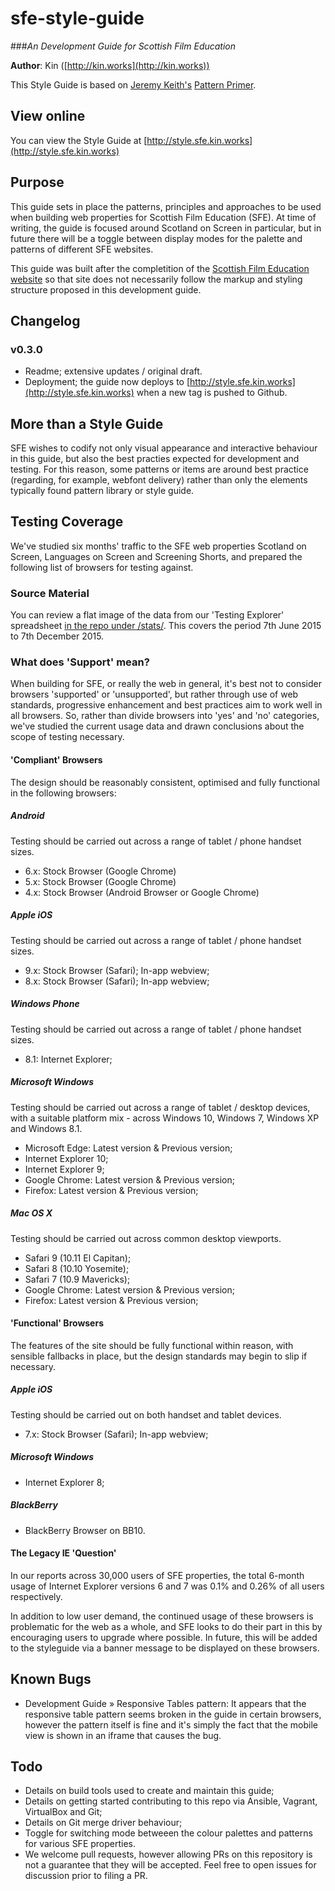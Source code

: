 sfe-style-guide
===============
###_An Development Guide for Scottish Film Education_

**Author**: Kin ([http://kin.works](http://kin.works))

This Style Guide is based on [Jeremy Keith's](https://adactio.com/) [Pattern Primer](https://github.com/adactio/Pattern-Primer).

## View online
You can view the Style Guide at [http://style.sfe.kin.works](http://style.sfe.kin.works)

## Purpose
This guide sets in place the patterns, principles and approaches to be used when building web properties for Scottish Film Education (SFE). At time of writing, the guide is focused around Scotland on Screen in particular, but in future there will be a toggle between display modes for the palette and patterns of different SFE websites.

This guide was built after the completition of the [Scottish Film Education website](http://scottishfilm.education) so that site does not necessarily follow the markup and styling structure proposed in this development guide.

## Changelog

### v0.3.0
- Readme; extensive updates / original draft.
- Deployment; the guide now deploys to [http://style.sfe.kin.works](http://style.sfe.kin.works) when a new tag is pushed to Github.

## More than a Style Guide

SFE wishes to codify not only visual appearance and interactive behaviour in this guide, but also the best practies expected for development and testing. For this reason, some patterns or items are around best practice (regarding, for example, webfont delivery) rather than only the elements typically found pattern library or style guide. 


## Testing Coverage
We've studied six months' traffic to the SFE web properties Scotland on Screen, Languages on Screen and Screening Shorts, and prepared the following list of browsers for testing against.

### Source Material
You can review a flat image of the data from our 'Testing Explorer' spreadsheet [in the repo under /stats/](https://github.com/kinworks/sfe-style-guide/blob/master/stats/All-Sites-Combined-6mo-to-7th-dec-2015.png). This covers the period 7th June 2015 to 7th December 2015.

### What does 'Support' mean?
When building for SFE, or really the web in general, it's best not to consider browsers 'supported' or 'unsupported', but rather through use of web standards, progressive enhancement and best practices aim to work well in all browsers. So, rather than divide browsers into 'yes' and 'no' categories, we've studied the current usage data and drawn conclusions about the scope of testing necessary.

#### 'Compliant' Browsers
The design should be reasonably consistent, optimised and fully functional in the following browsers:

##### Android
Testing should be carried out across a range of tablet / phone handset sizes.
- 6.x: Stock Browser (Google Chrome)
- 5.x: Stock Browser (Google Chrome)
- 4.x: Stock Browser (Android Browser or Google Chrome)

##### Apple iOS
Testing should be carried out across a range of tablet / phone handset sizes.
- 9.x: Stock Browser (Safari); In-app webview;
- 8.x: Stock Browser (Safari); In-app webview;

##### Windows Phone
Testing should be carried out across a range of tablet / phone handset sizes.
- 8.1: Internet Explorer;

##### Microsoft Windows
Testing should be carried out across a range of tablet / desktop devices, with a suitable platform mix - across Windows 10, Windows 7, Windows XP and Windows 8.1.
- Microsoft Edge: Latest version & Previous version;
- Internet Explorer 10;
- Internet Explorer 9;
- Google Chrome: Latest version & Previous version;
- Firefox: Latest version & Previous version;

##### Mac OS X
Testing should be carried out across common desktop viewports.
- Safari 9 (10.11 El Capitan);
- Safari 8 (10.10 Yosemite);
- Safari 7 (10.9 Mavericks);
- Google Chrome: Latest version & Previous version;
- Firefox: Latest version & Previous version;

#### 'Functional' Browsers
The features of the site should be fully functional within reason, with sensible fallbacks in place, but the design standards may begin to slip if necessary. 

##### Apple iOS
Testing should be carried out on both handset and tablet devices.
- 7.x: Stock Browser (Safari); In-app webview;

##### Microsoft Windows
- Internet Explorer 8;

##### BlackBerry
- BlackBerry Browser on BB10.

#### The Legacy IE 'Question'

In our reports across 30,000 users of SFE properties, the total 6-month usage of Internet Explorer versions 6 and 7 was 0.1% and 0.26% of all users respectively.

In addition to low user demand, the continued usage of these browsers is problematic for the web as a whole, and SFE looks to do their part in this by encouraging users to upgrade where possible. In future, this will be added to the styleguide via a banner message to be displayed on these browsers.


## Known Bugs

- Development Guide » Responsive Tables pattern: It appears that the responsive table pattern seems broken in the guide in certain browsers, however the pattern itself is fine and it's simply the fact that the mobile view is shown in an iframe that causes the bug.


## Todo

- Details on build tools used to create and maintain this guide;
- Details on getting started contributing to this repo via Ansible, Vagrant, VirtualBox and Git;
- Details on Git merge driver behaviour;
- Toggle for switching mode betweeen the colour palettes and patterns for various SFE properties.
- We welcome pull requests, however allowing PRs on this repository is not a guarantee that they will be accepted. Feel free to open issues for discussion prior to filing a PR.